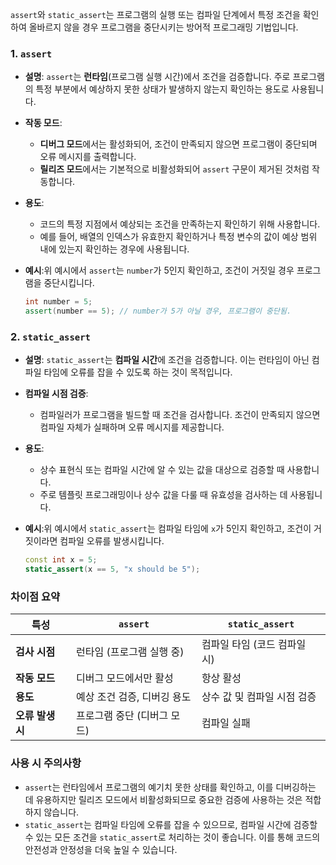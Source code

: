 `assert`와 `static_assert`는 프로그램의 실행 또는 컴파일 단계에서 특정 조건을 확인하여 올바르지 않을 경우 프로그램을 중단시키는 방어적 프로그래밍 기법입니다.

### 1. `assert`

- **설명**: `assert`는 **런타임**(프로그램 실행 시간)에서 조건을 검증합니다. 주로 프로그램의 특정 부분에서 예상하지 못한 상태가 발생하지 않는지 확인하는 용도로 사용됩니다.
- **작동 모드**:
    - **디버그 모드**에서는 활성화되어, 조건이 만족되지 않으면 프로그램이 중단되며 오류 메시지를 출력합니다.
    - **릴리즈 모드**에서는 기본적으로 비활성화되어 `assert` 구문이 제거된 것처럼 작동합니다.
- **용도**:
    - 코드의 특정 지점에서 예상되는 조건을 만족하는지 확인하기 위해 사용합니다.
    - 예를 들어, 배열의 인덱스가 유효한지 확인하거나 특정 변수의 값이 예상 범위 내에 있는지 확인하는 경우에 사용됩니다.
- **예시**:위 예시에서 `assert`는 `number`가 5인지 확인하고, 조건이 거짓일 경우 프로그램을 중단시킵니다.
    
    ```cpp
    int number = 5;
    assert(number == 5); // number가 5가 아닐 경우, 프로그램이 중단됨.
    ```
    

### 2. `static_assert`

- **설명**: `static_assert`는 **컴파일 시간**에 조건을 검증합니다. 이는 런타임이 아닌 컴파일 타임에 오류를 잡을 수 있도록 하는 것이 목적입니다.
- **컴파일 시점 검증**:
    - 컴파일러가 프로그램을 빌드할 때 조건을 검사합니다. 조건이 만족되지 않으면 컴파일 자체가 실패하며 오류 메시지를 제공합니다.
- **용도**:
    - 상수 표현식 또는 컴파일 시간에 알 수 있는 값을 대상으로 검증할 때 사용합니다.
    - 주로 템플릿 프로그래밍이나 상수 값을 다룰 때 유효성을 검사하는 데 사용됩니다.
- **예시**:위 예시에서 `static_assert`는 컴파일 타임에 `x`가 5인지 확인하고, 조건이 거짓이라면 컴파일 오류를 발생시킵니다.
    
    ```cpp
    const int x = 5;
    static_assert(x == 5, "x should be 5");
    ```
    

### 차이점 요약

| **특성** | **`assert`** | **`static_assert`** |
| --- | --- | --- |
| **검사 시점** | 런타임 (프로그램 실행 중) | 컴파일 타임 (코드 컴파일 시) |
| **작동 모드** | 디버그 모드에서만 활성 | 항상 활성 |
| **용도** | 예상 조건 검증, 디버깅 용도 | 상수 값 및 컴파일 시점 검증 |
| **오류 발생 시** | 프로그램 중단 (디버그 모드) | 컴파일 실패 |

### 사용 시 주의사항

- `assert`는 런타임에서 프로그램의 예기치 못한 상태를 확인하고, 이를 디버깅하는 데 유용하지만 릴리즈 모드에서 비활성화되므로 중요한 검증에 사용하는 것은 적합하지 않습니다.
- `static_assert`는 컴파일 타임에 오류를 잡을 수 있으므로, 컴파일 시간에 검증할 수 있는 모든 조건을 `static_assert`로 처리하는 것이 좋습니다. 이를 통해 코드의 안전성과 안정성을 더욱 높일 수 있습니다.